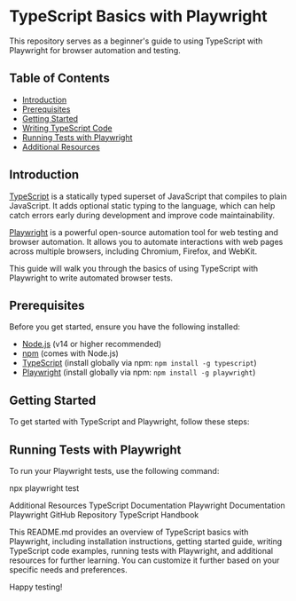 # TypeScript Basics with Playwright

This repository serves as a beginner's guide to using TypeScript with Playwright for browser automation and testing.

## Table of Contents

- [Introduction](#introduction)
- [Prerequisites](#prerequisites)
- [Getting Started](#getting-started)
- [Writing TypeScript Code](#writing-typescript-code)
- [Running Tests with Playwright](#running-tests-with-playwright)
- [Additional Resources](#additional-resources)

## Introduction

[TypeScript](https://www.typescriptlang.org/) is a statically typed superset of JavaScript that compiles to plain JavaScript. It adds optional static typing to the language, which can help catch errors early during development and improve code maintainability.

[Playwright](https://playwright.dev/) is a powerful open-source automation tool for web testing and browser automation. It allows you to automate interactions with web pages across multiple browsers, including Chromium, Firefox, and WebKit.

This guide will walk you through the basics of using TypeScript with Playwright to write automated browser tests.

## Prerequisites

Before you get started, ensure you have the following installed:

- [Node.js](https://nodejs.org/) (v14 or higher recommended)
- [npm](https://www.npmjs.com/) (comes with Node.js)
- [TypeScript](https://www.typescriptlang.org/) (install globally via npm: `npm install -g typescript`)
- [Playwright](https://playwright.dev/docs/intro) (install globally via npm: `npm install -g playwright`)

## Getting Started

To get started with TypeScript and Playwright, follow these steps:

## Running Tests with Playwright

To run your Playwright tests, use the following command:

npx playwright test


Additional Resources
TypeScript Documentation
Playwright Documentation
Playwright GitHub Repository
TypeScript Handbook


This README.md provides an overview of TypeScript basics with Playwright, including installation instructions, getting started guide, writing TypeScript code examples, running tests with Playwright, and additional resources for further learning. You can customize it further based on your specific needs and preferences.

Happy testing!

